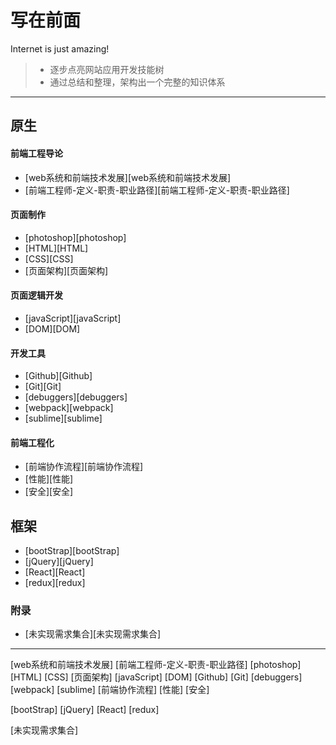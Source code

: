 ﻿# 写在前面
Internet is just amazing!

>* 逐步点亮网站应用开发技能树
>* 通过总结和整理，架构出一个完整的知识体系

---

## 原生
#### 前端工程导论
* [web系统和前端技术发展][web系统和前端技术发展]
* [前端工程师-定义-职责-职业路径][前端工程师-定义-职责-职业路径]

#### 页面制作
* [photoshop][photoshop]
* [HTML][HTML]
* [CSS][CSS]
* [页面架构][页面架构]

#### 页面逻辑开发
* [javaScript][javaScript]
* [DOM][DOM]

#### 开发工具
* [Github][Github]
* [Git][Git]
* [debuggers][debuggers]
* [webpack][webpack]
* [sublime][sublime]

#### 前端工程化
* [前端协作流程][前端协作流程]
* [性能][性能]
* [安全][安全]

## 框架
* [bootStrap][bootStrap]
* [jQuery][jQuery]
* [React][React]
* [redux][redux]

### 附录
* [未实现需求集合][未实现需求集合]

***

[web系统和前端技术发展]
[前端工程师-定义-职责-职业路径]
[photoshop]
[HTML]
[CSS]
[页面架构]
[javaScript]
[DOM]
[Github]
[Git]
[debuggers]
[webpack]
[sublime]
[前端协作流程]
[性能]
[安全]

[bootStrap]
[jQuery]
[React]
[redux]

[未实现需求集合]